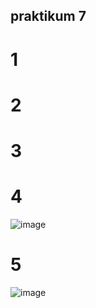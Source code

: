 ## praktikum 7
# 1 


# 2

# 3


# 4
![image](https://user-images.githubusercontent.com/83127947/230169251-39c4f594-44c9-4618-9726-bf9606913aef.png)


# 5
![image](https://user-images.githubusercontent.com/83127947/230174986-adce589c-5db9-46b4-b9a9-63b9d77d87ea.png)

